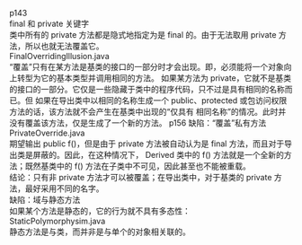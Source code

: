 p143  
final 和 private 关键字  
类中所有的 private 方法都是隐式地指定为是 final 的。由于无法取用 private 方法，所以也就无法覆盖它。  
FinalOverridingIllusion.java  
“覆盖”只有在某方法是基类的接口的一部分时才会出现。即，必须能将一个对象向上转型为它的基本类型并调用相同的方法。
如果某方法为 private，它就不是基类的接口的一部分。它仅是一些隐藏于类中的程序代码，只不过是具有相同的名称而已。但
如果在导出类中以相同的名称生成一个 public、protected 或包访问权限方法的话，该方法就不会产生在基类中出现的“仅具有
相同名称”的情况。此时并没有覆盖该方法，仅是生成了一个新的方法。
p156
缺陷：“覆盖”私有方法  
PrivateOverride.java  
期望输出 public f()，但是由于 private 方法被自动认为是 final 方法，而且对于导出类是屏蔽的。因此，在这种情况下，
Derived 类中的 f() 方法就是一个全新的方法；既然基类中的 f() 方法在子类中不可见，因此甚至也不能被重载。  
结论：只有非 private 方法才可以被覆盖；在导出类中，对于基类的 private 方法，最好采用不同的名字。  
缺陷：域与静态方法  
如果某个方法是静态的，它的行为就不具有多态性：  
StaticPolymorphysim.java  
静态方法是与类，而并非是与单个的对象相关联的。  